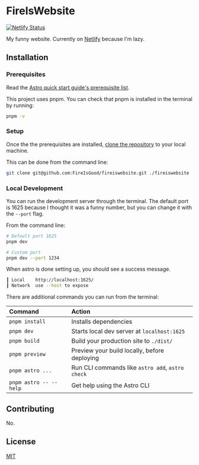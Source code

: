 # FireIsWebsite

[![Netlify Status](https://api.netlify.com/api/v1/badges/3cec1ef1-8d5e-4f7a-a267-0bfd981129bc/deploy-status)](https://app.netlify.com/sites/fireiswebsite/deploys)

My funny website. Currently on [Netlify](https://fireiswebsite.netlify.app/) because I'm lazy.

## Installation

### Prerequisites

Read the [Astro quick start guide's prerequisite list](https://docs.astro.build/en/install/manual/#prerequisites).

This project uses pnpm. You can check that pnpm is installed in the terminal by running:

```bash
pnpm -v
```

### Setup

Once the the prerequisites are installed, [clone the repository](https://help.github.com/en/github/creating-cloning-and-archiving-repositories/cloning-a-repository) to your local machine.

This can be done from the command line:

```bash
git clone git@github.com:FireIsGood/fireiswebsite.git ./fireiswebsite
```

### Local Development

You can run the development server through the terminal. The default port is
1625 because I thought it was a funny number, but you can change it with the
`--port` flag.

From the command line:

```bash
# Default port 1625
pnpm dev

# Custom port
pnpm dev --port 1234
```

When astro is done setting up, you should see a success message.

```bash
┃ Local    http://localhost:1625/
┃ Network  use --host to expose
```

There are additional commands you can run from the terminal:

| Command                | Action                                           |
| :--------------------- | :----------------------------------------------- |
| `pnpm install`         | Installs dependencies                            |
| `pnpm dev`             | Starts local dev server at `localhost:1625`      |
| `pnpm build`           | Build your production site to `./dist/`          |
| `pnpm preview`         | Preview your build locally, before deploying     |
| `pnpm astro ...`       | Run CLI commands like `astro add`, `astro check` |
| `pnpm astro -- --help` | Get help using the Astro CLI                     |

## Contributing

No.

## License

[MIT](https://choosealicense.com/licenses/mit/)
